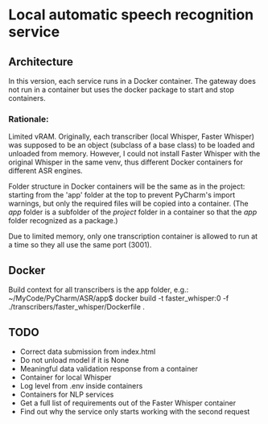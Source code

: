 # Local automatic speech recognition service

## Architecture
In this version, each service runs in a Docker container. The gateway does not run in a container but uses the docker package to start and stop containers.
### Rationale:
Limited vRAM. Originally, each transcriber (local Whisper, Faster Whisper) was supposed to be an object (subclass of a base class) to be loaded and unloaded from memory. However, I could not install Faster Whisper with the original Whisper in the same venv, thus different Docker containers for different ASR engines.

Folder structure in Docker containers will be the same as in the project: starting from the 'app' folder at the top to prevent PyCharm's import warnings, but only the required files will be copied into a container. (The _app_ folder is a subfolder of the _project_ folder in a  container so that the _app_ folder recognized as a package.)

Due to limited memory, only one transcription container is allowed to run at a time so they all use the same port (3001).

## Docker
Build context for all transcribers is the app folder, e.g.:
~/MyCode/PyCharm/ASR/app$ docker build -t faster_whisper:0 -f ./transcribers/faster_whisper/Dockerfile .


## TODO
- Correct data submission from index.html
- Do not unload model if it is None
- Meaningful data validation response from a container
- Container for local Whisper
- Log level from .env inside containers
- Containers for NLP services
- Get a full list of requirements out of the Faster Whisper container
- Find out why the service only starts working with the second request
